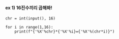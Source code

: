 #### ex 1) 16진수끼리 곱해봐!
    chr = int(input(), 16)

    for i in range(1,16):
        print(f"{'%X'%chr}*{'%X'%i}={'%X'%(chr*i)}")